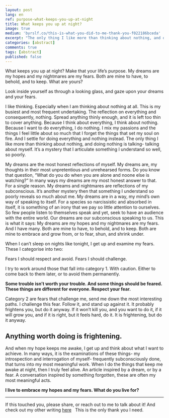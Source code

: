 ```yaml
---
layout: post
lang: en
ref: purpose-what-keeps-you-up-at-night
title: What keeps you up at night?
image: true
medium: 'byrslf.co/this-is-what-you-did-to-me-thank-you-f022186bceda'
excerpt: "The only thing I like more than thinking about nothing, and doing nothing is talking- talking about myself. It’s a mystery that I articulate something I understand so well, so poorly."
categories: [abstract]
comments: true
tags: [abstract]
published: false
---
```


What keeps you up at night? Make that your life’s purpose.
My dreams are my hopes and my nightmares are my fears. Both are mine to have, to behold, and to keep. What are yours?

Look inside yourself as through a looking glass, and gaze upon your dreams and your fears.

I like thinking. Especially when I am thinking about nothing at all. This is my busiest and most frequent undertaking. The reflection on everything and consequently, nothing. Spread anything thinly enough, and it is left too thin to cover anything. Because I think about everything, I think about nothing. Because I want to do everything, I do nothing.
I mix my passions and the things I feel little about so much that I forget the things that set my soul on fire. And I settle for doing everything and nothing instead.
The only thing I like more than thinking about nothing, and doing nothing is talking- talking about myself. It’s a mystery that I articulate something I understand so well, so poorly.

My dreams are the most honest reflections of myself. My dreams are, my thoughts in their most unpretentious and unrehearsed forms.
Do you know that question, “What do you do when you are alone and noone else is watching?” In many ways my dreams are my most honest answer to that. For a single reason. My dreams and nightmares are reflections of my subconscious. It’s another mystery then that something I understand so poorly reveals so much about me. My dreams are in a way, my mind’s own way of speaking to itself. For a species so narcissistic and absorbed in itself, it is something of an irony that we pay so little attention to ourselves. So few people listen to themselves speak and yet, seek to have an audience with the entire world. Our dreams are our subconscious speaking to us. This is what it says:
My dreams are my hopes and my nightmares are my fears. And I have many. Both are mine to have, to behold, and to keep. Both are mine to embrace and grow from, or to fear, shun, and shrink under.


When I can’t sleep on nights like tonight, I get up and examine my fears. These I categorise into two:

Fears I should respect and avoid.
Fears I should challenge.


I try to work around those that fall into category 1. With caution. Either to come back to them later, or to avoid them permanently.



**Some trouble isn’t worth your trouble. And some things should be feared. These things are different for everyone. Respect your fear.**


Category 2 are fears that challenge me, send me down the most interesting paths. I challenge this fear. Follow it, and stand up against it. It probably frightens you, but do it anyway. If it won’t kill you, and you want to do it, if it will grow you, and if it is right, but it feels hard, do it. It is frightening, but do it anyway.

## Anything worth doing is frightening.

And when my hope keeps me awake, I get up and think about what I want to achieve. In many ways, it is the examinations of these things- my introspection and interrogation of myself- frequently subconsciously done, that turns into my most meaningful work. When I do the things that keep me awake at night, then I truly feel alive. An article inspired by a dream, or by a fear. A conversation inspired by something forgotten, these are often my most meaningful acts.


**I live to embrace my hopes and my fears. What do you live for?**

---

If this touched you, please share, or reach out to me to talk about it! And check out my other writing [here](http://medium.com/@tanakachingonzo)
 
This is the only thank you I need.

